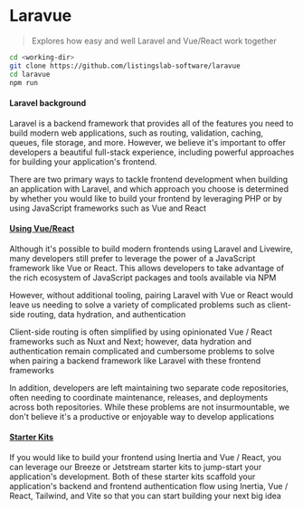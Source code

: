 
# Laravue

> Explores how easy and well Laravel and Vue/React work together

```bash
cd <working-dir>
git clone https://github.com/listingslab-software/laravue
cd laravue
npm run
```

#### Laravel background

Laravel is a backend framework that provides all of the features you need to build modern web applications, such as routing, validation, caching, queues, file storage, and more. However, we believe it's important to offer developers a beautiful full-stack experience, including powerful approaches for building your application's frontend.

There are two primary ways to tackle frontend development when building an application with Laravel, and which approach you choose is determined by whether you would like to build your frontend by leveraging PHP or by using JavaScript frameworks such as Vue and React

#### [Using Vue/React](https://laravel.com/docs/10.x/frontend#using-vue-react)

Although it's possible to build modern frontends using Laravel and Livewire, many developers still prefer to leverage the power of a JavaScript framework like Vue or React. This allows developers to take advantage of the rich ecosystem of JavaScript packages and tools available via NPM

However, without additional tooling, pairing Laravel with Vue or React would leave us needing to solve a variety of complicated problems such as client-side routing, data hydration, and authentication

Client-side routing is often simplified by using opinionated Vue / React frameworks such as Nuxt and Next; however, data hydration and authentication remain complicated and cumbersome problems to solve when pairing a backend framework like Laravel with these frontend frameworks

In addition, developers are left maintaining two separate code repositories, often needing to coordinate maintenance, releases, and deployments across both repositories. While these problems are not insurmountable, we don't believe it's a productive or enjoyable way to develop applications

#### [Starter Kits](https://laravel.com/docs/10.x/frontend#inertia-starter-kits)

If you would like to build your frontend using Inertia and Vue / React, you can leverage our Breeze or Jetstream starter kits to jump-start your application's development. Both of these starter kits scaffold your application's backend and frontend authentication flow using Inertia, Vue / React, Tailwind, and Vite so that you can start building your next big idea